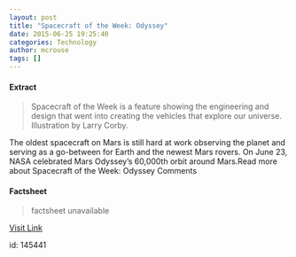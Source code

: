 ```yaml
---
layout: post
title: "Spacecraft of the Week: Odyssey"
date: 2015-06-25 19:25:40
categories: Technology
author: mcrouse
tags: []
---
```



#### Extract
>Spacecraft of the Week is a feature showing the engineering and design that went into creating the vehicles that explore our universe. Illustration by Larry Corby.

The oldest spacecraft on Mars is still hard at work observing the planet and serving as a go-between for Earth and the newest Mars rovers. On June 23, NASA celebrated Mars Odyssey’s 60,000th orbit around Mars.Read more about Spacecraft of the Week: Odyssey Comments

#### Factsheet
>factsheet unavailable

[Visit Link](http://www.pddnet.com/articles/2015/06/spacecraft-week-odyssey)

id:  145441

